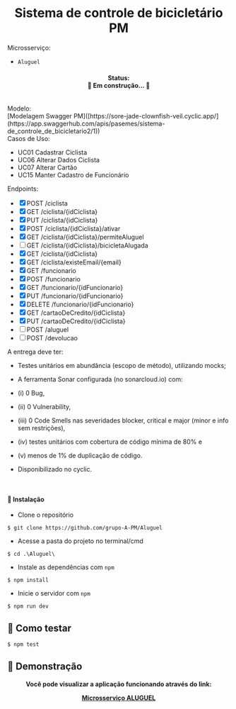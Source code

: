 <h1 align="center">
   Sistema de controle de bicicletário PM
</h1>

Microsserviço:
- `Aluguel`

<h4 align="center"> 
	Status: <br>
	🚧  Em construção...  🚧
</h4>

<br>
Modelo:<br>
<a target="_blank">[Modelagem Swagger PM]([https://sore-jade-clownfish-veil.cyclic.app/](https://app.swaggerhub.com/apis/pasemes/sistema-de_controle_de_bicicletario2/1))</a>

<br>
Casos de Uso:

- UC01 Cadastrar Ciclista
- UC06 Alterar Dados Ciclista
- UC07 Alterar Cartão
- UC15 Manter Cadastro de Funcionário

Endpoints:
  <ul>
    <li><input type="checkbox" checked>POST /ciclista</li>
    <li><input type="checkbox" checked>GET /ciclista/{idCiclista}</li>
    <li><input type="checkbox" checked>PUT /ciclista/{idCiclista}</li>
    <li><input type="checkbox" checked>POST /ciclista/{idCiclista}/ativar</li>
    <li><input type="checkbox" checked>GET /ciclista/{idCiclista}/permiteAluguel</li>
    <li><input type="checkbox">GET /ciclista/{idCiclista}/bicicletaAlugada</li>
    <li><input type="checkbox" checked>GET /ciclista/{idCiclista}</li>
    <li><input type="checkbox" checked>GET /ciclista/existeEmail/{email}</li>
    <li><input type="checkbox" checked>GET /funcionario</li>
    <li><input type="checkbox" checked>POST /funcionario</li>
    <li><input type="checkbox" checked>GET /funcionario/{idFuncionario}</li>
    <li><input type="checkbox" checked>PUT /funcionario/{idFuncionario}</li>
    <li><input type="checkbox" checked>DELETE /funcionario/{idFuncionario}</li>
    <li><input type="checkbox" checked>GET /cartaoDeCredito/{idCiclista}</li>
    <li><input type="checkbox" checked>PUT /cartaoDeCredito/{idCiclista}</li>
    <li><input type="checkbox">POST /aluguel</li>
    <li><input type="checkbox">POST /devolucao</li>
  </ul>

A entrega deve ter:

- Testes unitários em abundância (escopo de método), utilizando mocks;

- A ferramenta Sonar configurada (no sonarcloud.io) com: 
- (i) 0 Bug, 
- (ii) 0 Vulnerability, 
- (iii)  0 Code Smells nas severidades blocker, critical e major (minor e info sem restrições), 
- (iv) testes unitários com cobertura de código mínima de 80% e 
- (v) menos de 1% de duplicação de código. 

- Disponibilizado no cyclic.

<br>
<h4> 🔧 Instalação </h4>

- Clone o repositório 
```
$ git clone https://github.com/grupo-A-PM/Aluguel
```

- Acesse a pasta do projeto no terminal/cmd 
```
$ cd .\Aluguel\
```

- Instale as dependências com `npm`
```
$ npm install
```
- Inicie o servidor com `npm`
```
$ npm run dev
```

## 🚀 Como testar 
```
$ npm test
```
## 🚀 Demonstração

<h4 align="center">
  Você pode visualizar a aplicação funcionando através do link: <br>

  <a target="_blank">[Microsserviço ALUGUEL](https://sore-jade-clownfish-veil.cyclic.app/helloWorld)</a>
  
</h4>


